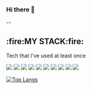 ### Hi there 👋

<!--
**DevSua/Devsua** is a ✨ _special_ ✨ repository because its `README.md` (this file) appears on your GitHub profile.

Here are some ideas to get you started:

- 🌱 I’m currently learning JavaScript
- 🤔 I’m looking for help with ...
- 💬 Ask me about ...
- 📫 How to reach me: ...
- 😄 Pronouns: ...
- ⚡ Fun fact: ...
-->
--
<h2>:fire:MY STACK:fire:</h2>
Tech that I've used at least once

<img src="https://img.shields.io/badge/HTML5-E34F26?style=flat&logo=html5&logoColor=white"/> <img src="https://img.shields.io/badge/CSS3-1572B6?style=flat&logo=html5&logoColor=white"/> <img src="https://img.shields.io/badge/JavaScript-F7DF1E?style=flat&logo=html5&logoColor=white"/> <img src="https://img.shields.io/badge/MySQL-4479A1?style=flat&logo=html5&logoColor=white"/> 
<img src="https://img.shields.io/badge/Notion-000000?style=flat&logo=html5&logoColor=white"/> <img src="https://img.shields.io/badge/GitHub-181717?style=flat&logo=html5&logoColor=white"/> <img src="https://img.shields.io/badge/Figma-F24E1E?style=flat&logo=html5&logoColor=white"/> <img src="https://img.shields.io/badge/C-A8B9CC?style=flat&logo=html5&logoColor=white"/> <img src="https://img.shields.io/badge/Linux-FCC624?style=flat&logo=html5&logoColor=white"/> <img src="https://img.shields.io/badge/Amazon AWS-232F3E?style=flat&logo=html5&logoColor=white"/>

[![Top Langs](https://github-readme-stats.vercel.app/api/top-langs/?username=DevSua)](https://github.com/DevSua/github-readme-stats)
